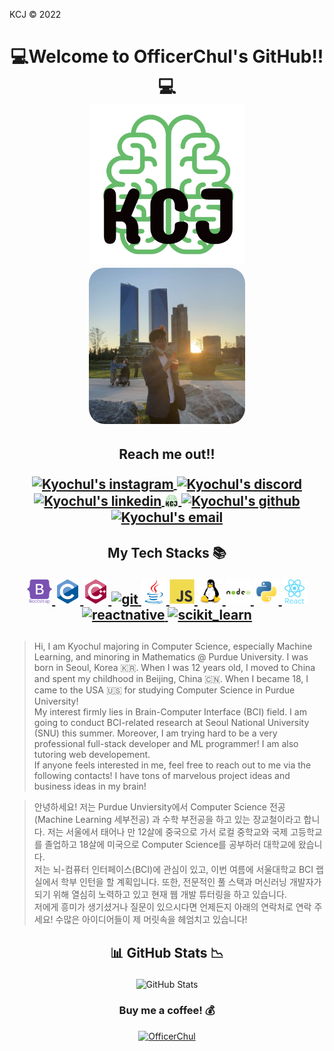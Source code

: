 KCJ © 2022
# <p align = "center"> 💻Welcome to OfficerChul's GitHub!!💻<br /><img src = "https://github.com/OfficerChul/OfficerChul/blob/main/images/logo.png?raw=true" width = "250"> <img src = "https://github.com/OfficerChul/OfficerChul/blob/main/images/myPicture.jpg?raw=true" width = "250" style = "border-radius: 10%"></p>

## <p align = "center"> Reach me out!! </p> <p align = "center"> <a href = "https://www.instagram.com/kjang_hochul/"> <img align = "center" alt = "Kyochul's instagram" width = "22px" src = "https://camo.githubusercontent.com/c9dacf0f25a1489fdbc6c0d2b41cda58b77fa210a13a886d6f99e027adfbd358/68747470733a2f2f6564656e742e6769746875622e696f2f537570657254696e7949636f6e732f696d616765732f7376672f696e7374616772616d2e737667"> </a> <a href = "https://discord.com/users/407062512840998922"> <img align = "center" alt = "Kyochul's discord" width = "22px" src = "https://camo.githubusercontent.com/79fcdc7c43f1a1d7c175827976ffee8177814a016fb1b9578ff70f1aef759578/68747470733a2f2f6564656e742e6769746875622e696f2f537570657254696e7949636f6e732f696d616765732f7376672f646973636f72642e737667"> </a> <a href = "https://www.linkedin.com/in/kyochul-jang-93b263208/"> <img align = "center" alt = "Kyochul's linkedin" width = "22px" src = "https://camo.githubusercontent.com/c8a9c5b414cd812ad6a97a46c29af67239ddaeae08c41724ff7d945fb4c047e5/68747470733a2f2f6564656e742e6769746875622e696f2f537570657254696e7949636f6e732f696d616765732f7376672f6c696e6b6564696e2e737667"> </a> <a href = "https://kyochul-website.netlify.app/"> <img align = "center" alt = "Kyochul's personal website" width = "22px" src = "https://github.com/OfficerChul/OfficerChul/blob/main/images/logo.png?raw=true"> </a> <a href = "https://github.com/OfficerChul"> <img align = "center" alt = "Kyochul's github" width = "22px" src = "https://camo.githubusercontent.com/b079fe922f00c4b86f1b724fbc2e8141c468794ce8adbc9b7456e5e1ad09c622/68747470733a2f2f6564656e742e6769746875622e696f2f537570657254696e7949636f6e732f696d616765732f7376672f6769746875622e737667"> </a> <a href = "mailto:gcj1234567890@gmail.com"> <img align = "center" alt = "Kyochul's email" width = "22px" src = "https://cdn-icons-png.flaticon.com/512/726/726623.png"> </a> </p> 

## <p align = "center"> My Tech Stacks :books:</p> <p align = "center"> <a href="https://getbootstrap.com" target="_blank" rel="noreferrer"> <img src="https://raw.githubusercontent.com/devicons/devicon/master/icons/bootstrap/bootstrap-plain-wordmark.svg" alt="bootstrap" width="40" height="40"/> </a> <a href="https://www.cprogramming.com/" target="_blank" rel="noreferrer"> <img src="https://raw.githubusercontent.com/devicons/devicon/master/icons/c/c-original.svg" alt="c" width="40" height="40"/> </a> <a href="https://www.w3schools.com/cpp/" target="_blank" rel="noreferrer"> <img src="https://raw.githubusercontent.com/devicons/devicon/master/icons/cplusplus/cplusplus-original.svg" alt="cplusplus" width="40" height="40"/> </a> <a href="https://git-scm.com/" target="_blank" rel="noreferrer"> <img src="https://www.vectorlogo.zone/logos/git-scm/git-scm-icon.svg" alt="git" width="40" height="40"/> </a> <a href="https://www.java.com" target="_blank" rel="noreferrer"> <img src="https://raw.githubusercontent.com/devicons/devicon/master/icons/java/java-original.svg" alt="java" width="40" height="40"/> </a> <a href="https://developer.mozilla.org/en-US/docs/Web/JavaScript" target="_blank" rel="noreferrer"> <img src="https://raw.githubusercontent.com/devicons/devicon/master/icons/javascript/javascript-original.svg" alt="javascript" width="40" height="40"/> </a> <a href="https://www.linux.org/" target="_blank" rel="noreferrer"> <img src="https://raw.githubusercontent.com/devicons/devicon/master/icons/linux/linux-original.svg" alt="linux" width="40" height="40"/> </a> <a href="https://nodejs.org" target="_blank" rel="noreferrer"> <img src="https://raw.githubusercontent.com/devicons/devicon/master/icons/nodejs/nodejs-original-wordmark.svg" alt="nodejs" width="40" height="40"/> </a> <a href="https://www.python.org" target="_blank" rel="noreferrer"> <img src="https://raw.githubusercontent.com/devicons/devicon/master/icons/python/python-original.svg" alt="python" width="40" height="40"/> </a> <a href="https://reactjs.org/" target="_blank" rel="noreferrer"> <img src="https://raw.githubusercontent.com/devicons/devicon/master/icons/react/react-original-wordmark.svg" alt="react" width="40" height="40"/> </a> <a href="https://reactnative.dev/" target="_blank" rel="noreferrer"> <img src="https://reactnative.dev/img/header_logo.svg" alt="reactnative" width="40" height="40"/> </a> <a href="https://scikit-learn.org/" target="_blank" rel="noreferrer"> <img src="https://upload.wikimedia.org/wikipedia/commons/0/05/Scikit_learn_logo_small.svg" alt="scikit_learn" width="40" height="40"/> </a> </p>

##

> Hi, I am Kyochul majoring in Computer Science, especially Machine Learning, and minoring in Mathematics @ Purdue University. I was born in Seoul, Korea 🇰🇷. When I was 12 years old, I moved to China and spent my childhood in Beijing, China 🇨🇳. When I became 18, I came to the USA 🇺🇸 for studying Computer Science in Purdue University! <br /> My interest firmly lies in Brain-Computer Interface (BCI) field. I am going to conduct BCI-related research at Seoul National University (SNU) this summer. Moreover, I am trying hard to be a very professional full-stack developer and ML programmer! I am also tutoring web developement. <br />If anyone feels interested in me, feel free to reach out to me via the following contacts! I have tons of marvelous project ideas and business ideas in my brain!

> 안녕하세요! 저는 Purdue Unviersity에서 Computer Science 전공 (Machine Learning 세부전공) 과 수학 부전공을 하고 있는 장교철이라고 합니다. 저는 서울에서 태어나 만 12살에 중국으로 가서 로컬 중학교와 국제 고등학교를 졸업하고 18살에 미국으로 Computer Science를 공부하러 대학교에 왔습니다. <br /> 저는 뇌-컴퓨터 인터페이스(BCI)에 관심이 있고, 이번 여름에 서울대학교 BCI 랩실에서 학부 인턴을 할 계획입니다. 또한, 전문적인 풀 스택과 머신러닝 개발자가 되기 위해 열심히 노력하고 있고 현재 웹 개발 튜터링을 하고 있습니다. <br /> 저에게 흥미가 생기셨거나 질문이 있으시다면 언제든지 아래의 연락처로 연락 주세요! 수많은 아이디어들이 제 머릿속을 헤엄치고 있습니다!

## <p align = "center"> 📊 GitHub Stats :chart_with_downwards_trend: </p>

<p align = "center"><img src="https://github-readme-stats.vercel.app/api?username=OfficerChul&amp;show_icons=true" alt="GitHub Stats"></p>

<h3 align="center">Buy me a coffee! 💰</h3>
<p align = "center"><a href="https://www.buymeacoffee.com/OfficerChul"> <img src="https://cdn.buymeacoffee.com/buttons/v2/default-yellow.png" height="50" width="210" alt="OfficerChul" /></a></p><br><br>


<!---
OfficerChul/OfficerChul is a ✨ special ✨ repository because its `README.md` (this file) appears on your GitHub profile.
You can click the Preview link to take a look at your changes.
--->
